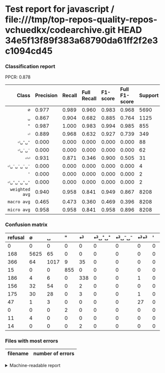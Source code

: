 # Test report for javascript / file:///tmp/top-repos-quality-repos-vchuedkx/codearchive.git HEAD 34e5f13f89f383a68790da61ff2f2e3c1094cd45

### Classification report

PPCR: 0.878

| Class | Precision | Recall | Full Recall | F1-score | Full F1-score | Support | Full Support | PPCR |
|------:|:----------|:-------|:------------|:---------|:---------|:--------|:-------------|:-----|
| `∅` | 0.977| 0.989| 0.960| 0.983| 0.968| 5690| 5858| 0.971 |
| `␣` | 0.867| 0.904| 0.682| 0.885| 0.764| 1125| 1491| 0.755 |
| `"` | 0.987| 1.000| 0.983| 0.994| 0.985| 855| 870| 0.983 |
| `⏎` | 0.889| 0.968| 0.632| 0.927| 0.739| 349| 535| 0.652 |
| `⏎␣⁺␣⁺` | 0.000| 0.000| 0.000| 0.000| 0.000| 88| 244| 0.361 |
| `⏎␣⁻␣⁻` | 0.000| 0.000| 0.000| 0.000| 0.000| 62| 237| 0.262 |
| `⏎⏎` | 0.931| 0.871| 0.346| 0.900| 0.505| 31| 78| 0.397 |
| `⏎␣⁻␣⁻␣⁻␣⁻` | 0.000| 0.000| 0.000| 0.000| 0.000| 4| 15| 0.267 |
| `'` | 0.000| 0.000| 0.000| 0.000| 0.000| 2| 2| 1.000 |
| `⏎␣⁺␣⁺␣⁺␣⁺` | 0.000| 0.000| 0.000| 0.000| 0.000| 2| 16| 0.125 |
| `weighted avg` | 0.940| 0.958| 0.841| 0.949| 0.867| 8208| 9346| 0.878 |
| `macro avg` | 0.465| 0.473| 0.360| 0.469| 0.396| 8208| 9346| 0.878 |
| `micro avg` | 0.958| 0.958| 0.841| 0.958| 0.896| 8208| 9346| 0.878 |

### Confusion matrix

|refusal|  ∅| ␣| "| ⏎| ⏎␣⁺␣⁺| ⏎␣⁻␣⁻| ⏎⏎| '| ⏎␣⁻␣⁻␣⁻␣⁻| ⏎␣⁺␣⁺␣⁺␣⁺| 
|:---|:---|:---|:---|:---|:---|:---|:---|:---|:---|:---|
|0 |0 |0 |0 |0 |0 |0 |0 |0 |0 |0 |
|168 |5625 |65 |0 |0 |0 |0 |0 |0 |0 |0 |
|366 |64 |1017 |9 |35 |0 |0 |0 |0 |0 |0 |
|15 |0 |0 |855 |0 |0 |0 |0 |0 |0 |0 |
|186 |4 |6 |0 |338 |0 |0 |1 |0 |0 |0 |
|156 |32 |54 |0 |2 |0 |0 |0 |0 |0 |0 |
|175 |30 |28 |0 |3 |0 |0 |1 |0 |0 |0 |
|47 |1 |3 |0 |0 |0 |0 |27 |0 |0 |0 |
|0 |0 |0 |2 |0 |0 |0 |0 |0 |0 |0 |
|11 |4 |0 |0 |0 |0 |0 |0 |0 |0 |0 |
|14 |0 |0 |0 |2 |0 |0 |0 |0 |0 |0 |

### Files with most errors

| filename | number of errors|
|:----:|:-----|

<details>
    <summary>Machine-readable report</summary>
```json
{
  "cl_report": {"\"": {"f1-score": 0.9936083672283557, "precision": 0.9872979214780601, "recall": 1.0, "support": 855}, "\u0027": {"f1-score": 0.0, "precision": 0.0, "recall": 0.0, "support": 2}, "macro avg": {"f1-score": 0.46885562798310526, "precision": 0.4651376261081478, "recall": 0.47320255672057765, "support": 8208}, "micro avg": {"f1-score": 0.9578460038986355, "precision": 0.9578460038986355, "recall": 0.9578460038986355, "support": 8208}, "weighted avg": {"f1-score": 0.9487610348433354, "precision": 0.9399917597870721, "recall": 0.9578460038986355, "support": 8208}, "\u2205": {"f1-score": 0.9825327510917031, "precision": 0.9765625, "recall": 0.9885764499121266, "support": 5690}, "\u23ce": {"f1-score": 0.9272976680384087, "precision": 0.8894736842105263, "recall": 0.9684813753581661, "support": 349}, "\u23ce\u23ce": {"f1-score": 0.9, "precision": 0.9310344827586207, "recall": 0.8709677419354839, "support": 31}, "\u23ce\u2423\u207a\u2423\u207a": {"f1-score": 0.0, "precision": 0.0, "recall": 0.0, "support": 88}, "\u23ce\u2423\u207a\u2423\u207a\u2423\u207a\u2423\u207a": {"f1-score": 0.0, "precision": 0.0, "recall": 0.0, "support": 2}, "\u23ce\u2423\u207b\u2423\u207b": {"f1-score": 0.0, "precision": 0.0, "recall": 0.0, "support": 62}, "\u23ce\u2423\u207b\u2423\u207b\u2423\u207b\u2423\u207b": {"f1-score": 0.0, "precision": 0.0, "recall": 0.0, "support": 4}, "\u2423": {"f1-score": 0.885117493472585, "precision": 0.8670076726342711, "recall": 0.904, "support": 1125}},
  "cl_report_full": {"\"": {"f1-score": 0.9850230414746544, "precision": 0.9872979214780601, "recall": 0.9827586206896551, "support": 870}, "\u0027": {"f1-score": 0.0, "precision": 0.0, "recall": 0.0, "support": 2}, "macro avg": {"f1-score": 0.39603322793030804, "precision": 0.4651376261081478, "recall": 0.3603006055988188, "support": 9346}, "micro avg": {"f1-score": 0.8957502563518287, "precision": 0.9578460038986355, "recall": 0.8412154932591484, "support": 9346}, "weighted avg": {"f1-score": 0.8669417865339866, "precision": 0.9010111135556831, "recall": 0.8412154932591484, "support": 9346}, "\u2205": {"f1-score": 0.9683250129110001, "precision": 0.9765625, "recall": 0.9602253328781154, "support": 5858}, "\u23ce": {"f1-score": 0.7387978142076503, "precision": 0.8894736842105263, "recall": 0.6317757009345795, "support": 535}, "\u23ce\u23ce": {"f1-score": 0.5046728971962617, "precision": 0.9310344827586207, "recall": 0.34615384615384615, "support": 78}, "\u23ce\u2423\u207a\u2423\u207a": {"f1-score": 0.0, "precision": 0.0, "recall": 0.0, "support": 244}, "\u23ce\u2423\u207a\u2423\u207a\u2423\u207a\u2423\u207a": {"f1-score": 0.0, "precision": 0.0, "recall": 0.0, "support": 16}, "\u23ce\u2423\u207b\u2423\u207b": {"f1-score": 0.0, "precision": 0.0, "recall": 0.0, "support": 237}, "\u23ce\u2423\u207b\u2423\u207b\u2423\u207b\u2423\u207b": {"f1-score": 0.0, "precision": 0.0, "recall": 0.0, "support": 15}, "\u2423": {"f1-score": 0.7635135135135136, "precision": 0.8670076726342711, "recall": 0.682092555331992, "support": 1491}},
  "ppcr": 0.8782366787930665
}
```
</details>
